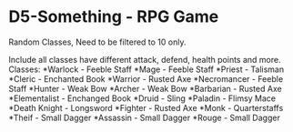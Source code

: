# D5-Something - RPG Game










Random Classes, Need to be filtered to 10 only.

Include all classes have different attack, defend, health points and more.
Classes:
*Warlock - Feeble Staff
*Mage - Feeble Staff
*Priest - Talisman
*Cleric - Enchanted Book
*Warrior - Rusted Axe
*Necromancer - Feeble Staff
*Hunter - Weak Bow
*Archer - Weak Bow
*Barbarian - Rusted Axe
*Elementalist - Enchanged Book
*Druid - Sling
*Paladin - Flimsy Mace
*Death Knight - Longsword
*Fighter - Rusted Axe
*Monk - Quarterstaffs
*Theif - Small Dagger
*Assassin - Small Dagger
*Rouge - Small Dagger
